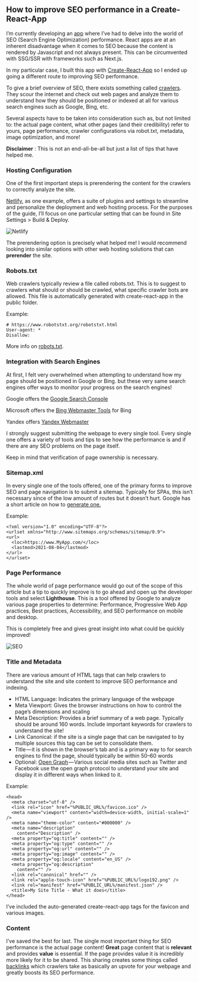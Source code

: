 ## How to improve SEO performance in a Create-React-App

I’m currently developing an [app](https://nuzlocke.netlify.app) where I’ve had to delve into the world of SEO (Search Engine Optimization) performance. React apps are at an inherent disadvantage when it comes to SEO because the content is rendered by Javascript and not always present. This can be circumvented with SSG/SSR with frameworks such as Next.js.

In my particular case, I built this app with [Create-React-App](https://create-react-app.dev/) so I ended up going a different route to improving SEO performance.

To give a brief overview of SEO, there exists something called [crawlers](https://en.wikipedia.org/wiki/Web_crawler). They scour the internet and check out web pages and analyze them to understand how they should be positioned or indexed at all for various search engines such as Google, Bing, etc.

Several aspects have to be taken into consideration such as, but not limited to: the actual page content, what other pages (and their credibility) refer to yours, page performance, crawler configurations via robot.txt, metadata, image optimization, and more!

**Disclaimer** : This is not an end-all-be-all but just a list of tips that have helped me.

### Hosting Configuration

One of the first important steps is prerendering the content for the crawlers to correctly analyze the site.

[Netlify](https://www.netlify.com/), as one example, offers a suite of plugins and settings to streamline and personalize the deployment and web hosting process. For the purposes of the guide, I’ll focus on one particular setting that can be found in Site Settings > Build & Deploy.

![Netlify](https://cdn.hashnode.com/res/hashnode/image/upload/v1649267373740/trJYurYD1.png)

The prerendering option is precisely what helped me! I would recommend looking into similar options with other web hosting solutions that can **prerender** the site.

### Robots.txt

Web crawlers typically review a file called robots.txt. This is to suggest to crawlers what should or should be crawled, what specific crawler bots are allowed. This file is automatically generated with create-react-app in the public folder.

Example:

```
# https://www.robotstxt.org/robotstxt.html
User-agent: *
Disallow:
```

More info on [robots.txt](https://developers.google.com/search/docs/advanced/robots/intro).

### Integration with Search Engines

At first, I felt very overwhelmed when attempting to understand how my page should be positioned in Google or Bing. but these very same search engines offer ways to monitor your progress on the search engines!

Google offers the [Google Search Console](https://search.google.com/search-console/about)

Microsoft offers the [Bing Webmaster Tools](https://www.bing.com/webmasters/home) for Bing

Yandex offers [Yandex Webmaster](https://webmaster.yandex.com)

I strongly suggest submitting the webpage to every single tool. Every single one offers a variety of tools and tips to see how the performance is and if there are any SEO problems on the page itself.

Keep in mind that verification of page ownership is necessary.

### Sitemap.xml

In every single one of the tools offered, one of the primary forms to improve SEO and page navigation is to submit a sitemap. Typically for SPAs, this isn’t necessary since of the low amount of routes but it doesn’t hurt. Google has a short article on how to [generate one.](https://developers.google.com/search/docs/advanced/sitemaps/build-sitemap)

Example:

```
<?xml version="1.0" encoding="UTF-8"?>
<urlset xmlns="http://www.sitemaps.org/schemas/sitemap/0.9">
<url>
  <loc>https://www.MyApp.com/</loc>
  <lastmod>2021-08-04</lastmod>
</url>
</urlset>
```

### Page Performance

The whole world of page performance would go out of the scope of this article but a tip to quickly improve is to go ahead and open up the developer tools and select **Lighthouse**. This is a tool offered by Google to analyze various page properties to determine: Performance, Progressive Web App practices, Best practices, Accessibility, and SEO performance on mobile and desktop.

This is completely free and gives great insight into what could be quickly improved!

![SEO](https://cdn.hashnode.com/res/hashnode/image/upload/v1649267374852/NV_eGAaRP.png)

### Title and Metadata

There are various amount of HTML tags that can help crawlers to understand the site and site content to improve SEO performance and indexing.

-   HTML Language: Indicates the primary language of the webpage
-   Meta Viewport: Gives the browser instructions on how to control the page’s dimensions and scaling
-   Meta Description: Provides a brief summary of a web page. Typically should be around 160 words. Include important keywords for crawlers to understand the site!
-   Link Canonical: if the site is a single page that can be navigated to by multiple sources this tag can be set to consolidate them.
-   Title — it is shown in the browser’s tab and is a primary way to for search engines to find the page, should typically be within 50–60 words
-   Optional: [Open Graph](https://ogp.me/) — Various social media sites such as Twitter and Facebook use the open graph protocol to understand your site and display it in different ways when linked to it.

Example:

```
<head>
  <meta charset="utf-8" />
  <link rel="icon" href="%PUBLIC_URL%/favicon.ico" />
  <meta name="viewport" content="width=device-width, initial-scale=1" />
  <meta name="theme-color" content="#000000" />
  <meta name="description"
    content="Description" />
  <meta property="og:title" content="" />
  <meta property="og:type" content="" />
  <meta property="og:url" content="" />
  <meta property="og:image" content="" />
  <meta property="og:locale" content="en_US" />
  <meta property="og:description"
    content="" />
  <link rel="canonical" href="" />
  <link rel="apple-touch-icon" href="%PUBLIC_URL%/logo192.png" />
  <link rel="manifest" href="%PUBLIC_URL%/manifest.json" />
  <title>My Site Title - What it does</title>
</head>
```

I’ve included the auto-generated create-react-app tags for the favicon and various images.

### Content

I’ve saved the best for last. The single most important thing for SEO performance is the actual page content! **Great** page content that is **relevant** and provides **value** is essential. If the page provides value it is incredibly more likely for it to be shared. This sharing creates some things called [backlinks](https://moz.com/learn/seo/backlinks) which crawlers take as basically an upvote for your webpage and greatly boosts its SEO performance.

